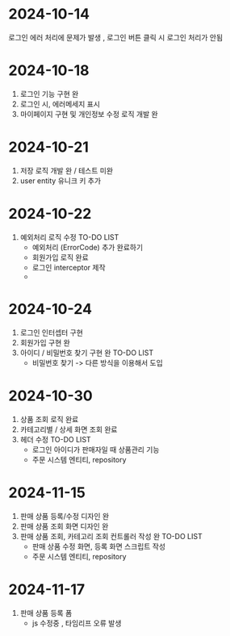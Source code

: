 # 2024-10-14
로그인 에러 처리에 문제가 발생 , 로그인 버튼 클릭 시 로그인 처리가 안됨

# 2024-10-18
1. 로그인 기능 구현 완
2. 로그인 시, 에러메세지 표시
3. 마이페이지 구현 및 개인정보 수정 로직 개발 완

# 2024-10-21
1. 저장 로직 개발 완 / 테스트 미완
2. user entity 유니크 키 추가

# 2024-10-22
1. 예외처리 로직 수정
   TO-DO LIST
   - 예외처리 (ErrorCode) 추가 완료하기
   - 회원가입 로직 완료
   - 로그인 interceptor 제작
   - 
# 2024-10-24
1. 로그인 인터셉터 구현
2. 회원가입 구현 완
3. 아이디 / 비밀번호 찾기 구현 완
   TO-DO LIST
   - 비밀번호 찾기 -> 다른 방식을 이용해서 도입

# 2024-10-30
1. 상품 조회 로직 완료
2. 카테고리별 / 상세 화면 조회 완료
3. 헤더 수정
   TO-DO LIST
   - 로그인 아이디가 판매자일 때 상품관리 기능
   - 주문 시스템 엔티티, repository

# 2024-11-15
1. 판매 상품 등록/수정 디자인 완
2. 판매 상품 조회 화면 디자인 완
3. 판매 상품 조회, 카테고리 조회 컨트롤러 작성 완
   TO-DO LIST
   - 판매 상품 수정 화면, 등록 화면 스크립트 작성
   - 주문 시스템 엔티티, repository

# 2024-11-17
1. 판매 상품 등록 폼
   - js 수정중 , 타임리프 오류 발생

